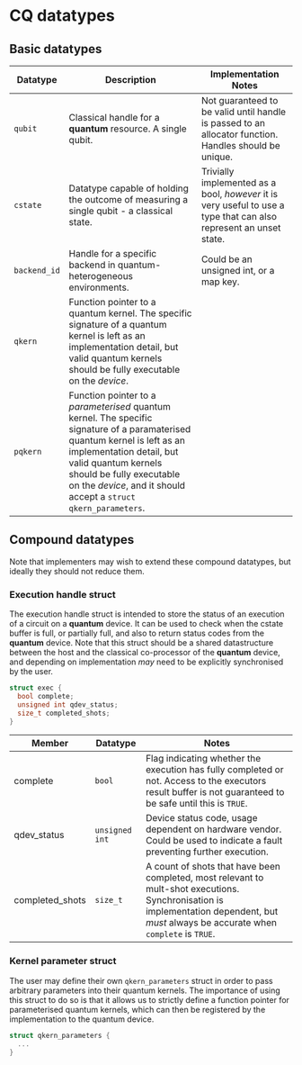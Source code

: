 # CQ datatypes


## Basic datatypes

| Datatype | Description | Implementation Notes |
| -------- | ----------- | -------------------- |
| `qubit`    | Classical handle for a **quantum** resource. A single qubit. |  Not guaranteed to be valid until handle is passed to an allocator function. Handles should be unique. |
| `cstate`  | Datatype capable of holding the outcome of measuring a single qubit - a classical state. | Trivially implemented as a bool, _however_ it is very useful to use a type that can also represent an unset state. |
| `backend_id` | Handle for a specific backend in quantum-heterogeneous environments. | Could be an unsigned int, or a map key. |
| `qkern` | Function pointer to a quantum kernel. The specific signature of a quantum kernel is left as an implementation detail, but valid quantum kernels should be fully executable on the _device_. |
| `pqkern` | Function pointer to a _parameterised_ quantum kernel. The specific signature of a paramaterised quantum kernel is left as an implementation detail, but valid quantum kernels should be fully executable on the _device_, and it should accept a `struct qkern_parameters`. |


## Compound datatypes

Note that implementers may wish to extend these compound datatypes, but ideally they should not reduce them.

### Execution handle struct

The execution handle struct is intended to store the status of an execution of a circuit on a **quantum** device. It can be used to check when the cstate buffer is full, or partially full, and also to return status codes from the **quantum** device. Note that this struct should be a shared datastructure between the host and the classical co-processor of the **quantum** device, and depending on implementation _may_ need to be explicitly synchronised by the user.  

```C
struct exec {
  bool complete;
  unsigned int qdev_status;
  size_t completed_shots;
}
```

| Member | Datatype | Notes |
| ------ | -------- | ----- |
| complete | `bool` | Flag indicating whether the execution has fully completed or not. Access to the executors result buffer is not guaranteed to be safe until this is `TRUE`. |
| qdev_status | `unsigned int` | Device status code, usage dependent on hardware vendor. Could be used to indicate a fault preventing further execution. |
| completed_shots | `size_t` | A count of shots that have been completed, most relevant to mult-shot executions. Synchronisation is implementation dependent, but _must_ always be accurate when `complete` is `TRUE`. |

### Kernel parameter struct

The user may define their own `qkern_parameters` struct in order to pass arbitrary parameters into their quantum kernels. The importance of using this struct to do so is that it allows us to strictly define a function pointer for parameterised quantum kernels, which can then be registered by the implementation to the quantum device.

```C
struct qkern_parameters {
  ...
}
```